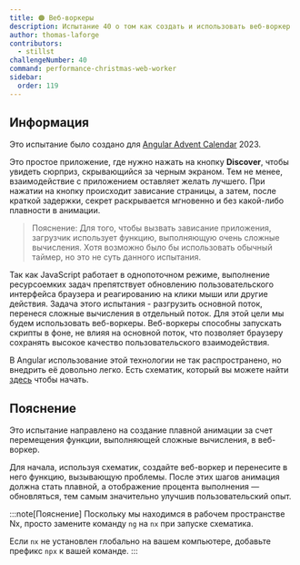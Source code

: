 ```yaml
---
title: 🟠 Веб-воркеры
description: Испытание 40 о том как создать и использовать веб-воркер
author: thomas-laforge
contributors:
  - stillst
challengeNumber: 40
command: performance-christmas-web-worker
sidebar:
  order: 119
---
```


## Информация

Это испытание было создано для [Angular Advent Calendar](https://angularchristmascalendar.com) 2023.

Это простое приложение, где нужно нажать на кнопку **Discover**, чтобы увидеть сюрприз, скрывающийся за черным экраном. Тем не менее, взаимодействие с приложением оставляет желать лучшего. При нажатии на кнопку происходит зависание страницы, а затем, после краткой задержки, секрет раскрывается мгновенно и без какой-либо плавности в анимации.

> Пояснение: Для того, чтобы вызвать зависание приложения, загрузчик использует функцию, выполняющую очень сложные вычисления. Хотя возможно было бы использовать обычный таймер, но это не суть данного испытания.

Так как JavaScript работает в однопоточном режиме, выполнение ресурсоемких задач препятствует обновлению пользовательского интерфейса браузера и реагированию на клики мыши или другие действия. Задача этого испытания - разгрузить основной поток, перенеся сложные вычисления в отдельный поток. Для этой цели мы будем использовать веб-воркеры. Веб-воркеры способны запускать скрипты в фоне, не влияя на основной поток, что позволяет браузеру сохранять высокое качество пользовательского взаимодействия.

В Angular использование этой технологии не так распространено, но внедрить её довольно легко. Есть схематик, который вы можете найти [здесь](https://angular.dev/ecosystem/web-workers) чтобы начать.

## Пояснение

Это испытание направлено на создание плавной анимации за счет перемещения функции, выполняющей сложные вычисления, в веб-воркер.

Для начала, используя схематик, создайте веб-воркер и перенесите в него функцию, вызывающую проблемы. После этих шагов анимация должна стать плавной, а отображение процента выполнения — обновляться, тем самым значительно улучшив пользовательский опыт.

:::note[Пояснение]
Поскольку мы находимся в рабочем пространстве Nx, просто замените команду `ng` на `nx` при запуске схематика.

Если `nx` не установлен глобально на вашем компьютере, добавьте префикс `npx` к вашей команде.
:::
